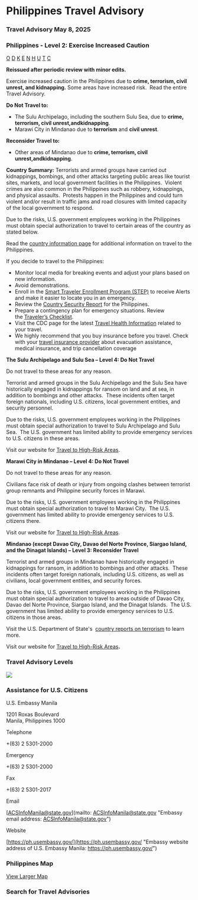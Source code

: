 # Philippines Travel Advisory

### Travel Advisory May 8, 2025

### Philippines - Level 2: Exercise Increased Caution

[O](javascript:void(0); "Tool Tip: Other")
[D](javascript:void(0); "Tool Tip: Wrongful Detention")
[K](javascript:void(0); "Tool Tip: Kidnap and Hostage")
[E](javascript:void(0); "Tool Tip: Event")
[N](javascript:void(0); "Tool Tip: Disaster")
[H](javascript:void(0); "Tool Tip: Health")
[U](javascript:void(0); "Tool Tip: Civil Unrest")
[T](javascript:void(0); "Tool Tip: Terrorism")
[C](javascript:void(0); "Tool Tip: Crimes")

**Reissued after periodic review with minor edits.**

Exercise increased caution in the Philippines due to **crime, terrorism, civil unrest, and kidnapping.** Some areas have increased risk.  Read the entire Travel Advisory.

**Do Not Travel to:**

* The Sulu Archipelago, including the southern Sulu Sea, due to **crime, terrorism, civil unrest,**and**kidnapping**.
* Marawi City in Mindanao due to **terrorism** and **civil unrest**.

**Reconsider Travel to:**

* Other areas of Mindanao due to **crime, terrorism, civil unrest,**and**kidnapping**.

**Country Summary:** Terrorists and armed groups have carried out kidnappings, bombings, and other attacks targeting public areas like tourist sites, markets, and local government facilities in the Philippines.  Violent crimes are also common in the Philippines such as robbery, kidnappings, and physical assaults.  Protests happen in the Philippines and could turn violent and/or result in traffic jams and road closures with limited capacity of the local government to respond.

Due to the risks, U.S. government employees working in the Philippines must obtain special authorization to travel to certain areas of the country as stated below.

Read the [country information page](https://travel.state.gov/content/travel/en/international-travel/International-Travel-Country-Information-Pages/Philippines.html) for additional information on travel to the Philippines.

If you decide to travel to the Philippines:

* Monitor local media for breaking events and adjust your plans based on new information.
* Avoid demonstrations.
* Enroll in the [Smart Traveler Enrollment Program (STEP)](https://step.state.gov/step/) to receive Alerts and make it easier to locate you in an emergency.
* Review the [Country Security Report](https://www.osac.gov/Content/Browse/Report?subContentTypes=Country%20Security%20Report) for the Philippines.
* Prepare a contingency plan for emergency situations. Review the [Traveler’s Checklist](https://travel.state.gov/content/passports/en/go/checklist.html).
* Visit the CDC page for the latest [Travel Health Information](https://wwwnc.cdc.gov/travel/destinations/list) related to your travel.
* We highly recommend that you buy insurance before you travel. Check with your [travel insurance provider](https://travel.state.gov/content/travel/en/international-travel/before-you-go/your-health-abroad/Insurance_Coverage_Overseas.html) about evacuation assistance, medical insurance, and trip cancellation coverage

**The Sulu Archipelago and Sulu Sea – Level 4: Do Not Travel**

Do not travel to these areas for any reason.

Terrorist and armed groups in the Sulu Archipelago and the Sulu Sea have historically engaged in kidnappings for ransom on land and at sea, in addition to bombings and other attacks.  These incidents often target foreign nationals, including U.S. citizens, local government entities, and security personnel.

Due to the risks, U.S. government employees working in the Philippines must obtain special authorization to travel to Sulu Archipelago and Sulu Sea.  The U.S. government has limited ability to provide emergency services to U.S. citizens in these areas.

Visit our website for [Travel to High-Risk Areas](https://travel.state.gov/content/passports/en/go/TraveltoHighRiskAreas.html).

**Marawi City in Mindanao – Level 4: Do Not Travel**

Do not travel to these areas for any reason.

Civilians face risk of death or injury from ongoing clashes between terrorist group remnants and Philippine security forces in Marawi.

Due to the risks, U.S. government employees working in the Philippines must obtain special authorization to travel to Marawi City.  The U.S. government has limited ability to provide emergency services to U.S. citizens there.

Visit our website for [Travel to High-Risk Areas](https://travel.state.gov/content/passports/en/go/TraveltoHighRiskAreas.html).

**Mindanao (except Davao City, Davao del Norte Province, Siargao Island, and the Dinagat Islands) – Level 3: Reconsider Travel**

Terrorist and armed groups in Mindanao have historically engaged in kidnappings for ransom, in addition to bombings and other attacks.  These incidents often target foreign nationals, including U.S. citizens, as well as civilians, local government entities, and security forces.

Due to the risks, U.S. government employees working in the Philippines must obtain special authorization to travel to areas outside of Davao City, Davao del Norte Province, Siargao Island, and the Dinagat Islands.  The U.S. government has limited ability to provide emergency services to U.S. citizens in those areas.

Visit the U.S. Department of State's  [country reports on terrorism](https://www.state.gov/country-reports-on-terrorism/) to learn more.

Visit our website for [Travel to High-Risk Areas](https://travel.state.gov/content/passports/en/go/TraveltoHighRiskAreas.html)**.**

### Travel Advisory Levels

[![](/content/dam/NEWTravelAssets/images/travel-levelv2.svg)](/content/travel/en/international-travel/before-you-go/about-our-new-products.html "Travel Advisory Levels")

### Assistance for U.S. Citizens

U.S. Embassy Manila

1201 Roxas Boulevard  
Manila, Philippines 1000

Telephone

+(63) 2 5301-2000

Emergency

+(63) 2 5301-2000

Fax

+(63) 2 5301-2017

Email

[ACSInfoManila@state.gov](mailto: ACSInfoManila@state.gov "Embassy email address: ACSInfoManila@state.gov")

Website

[https://ph.usembassy.gov/](https://ph.usembassy.gov/ "Embassy website address of U.S. Embassy Manila: https://ph.usembassy.gov/")

### Philippines Map

[View Larger Map](https://travelmaps.state.gov/TSGMap/?extent=107.988168246,5.277147532,134.70336963,18.884896147 "Map of Philippines")



### Search for Travel Advisories